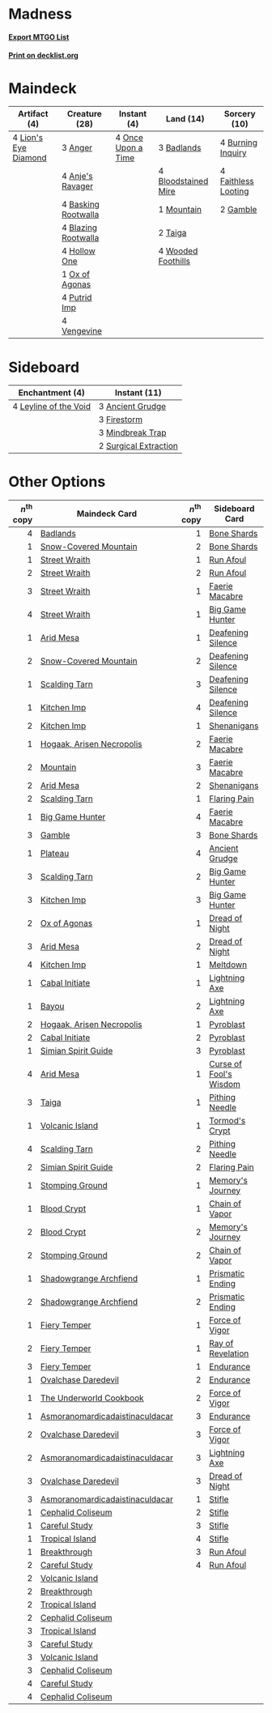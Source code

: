 # Madness

#### [Export MTGO List](../collection/Madness/Madness.txt)
#### [Print on decklist.org](http://decklist.org/?deckmain=3%09Anger%0A4%09Anje's%20Ravager%0A3%09Badlands%0A4%09Basking%20Rootwalla%0A4%09Blazing%20Rootwalla%0A4%09Bloodstained%20Mire%0A4%09Burning%20Inquiry%0A4%09Faithless%20Looting%0A2%09Gamble%0A4%09Hollow%20One%0A4%09Lion's%20Eye%20Diamond%0A1%09Mountain%0A4%09Once%20Upon%20a%20Time%0A1%09Ox%20of%20Agonas%0A4%09Putrid%20Imp%0A2%09Taiga%0A4%09Vengevine%0A4%09Wooded%20Foothills&deckside=3%09Ancient%20Grudge%0A3%09Firestorm%0A4%09Leyline%20of%20the%20Void%0A3%09Mindbreak%20Trap%0A2%09Surgical%20Extraction)
# Maindeck

|                                        Artifact (4)                                         |                                        Creature (28)                                         |                                         Instant (4)                                         |                                          Land (14)                                           |                                         Sorcery (10)                                         |
|---------------------------------------------------------------------------------------------|----------------------------------------------------------------------------------------------|---------------------------------------------------------------------------------------------|----------------------------------------------------------------------------------------------|----------------------------------------------------------------------------------------------|
|4 [Lion's Eye Diamond](http://gatherer.wizards.com/Pages/Card/Details.aspx?multiverseid=3255)|3 [Anger](http://gatherer.wizards.com/Pages/Card/Details.aspx?multiverseid=430295)            |4 [Once Upon a Time](http://gatherer.wizards.com/Pages/Card/Details.aspx?multiverseid=473131)|3 [Badlands](http://gatherer.wizards.com/Pages/Card/Details.aspx?multiverseid=878)            |4 [Burning Inquiry](http://gatherer.wizards.com/Pages/Card/Details.aspx?multiverseid=191096)  |
|                                                                                             |4 [Anje's Ravager](http://gatherer.wizards.com/Pages/Card/Details.aspx?multiverseid=470568)   |                                                                                             |4 [Bloodstained Mire](http://gatherer.wizards.com/Pages/Card/Details.aspx?multiverseid=405094)|4 [Faithless Looting](http://gatherer.wizards.com/Pages/Card/Details.aspx?multiverseid=389512)|
|                                                                                             |4 [Basking Rootwalla](http://gatherer.wizards.com/Pages/Card/Details.aspx?multiverseid=201836)|                                                                                             |1 [Mountain](http://gatherer.wizards.com/Pages/Card/Details.aspx?multiverseid=439859)         |2 [Gamble](http://gatherer.wizards.com/Pages/Card/Details.aspx?multiverseid=413674)           |
|                                                                                             |4 [Blazing Rootwalla](http://gatherer.wizards.com/Pages/Card/Details.aspx?multiverseid=522191)|                                                                                             |2 [Taiga](http://gatherer.wizards.com/Pages/Card/Details.aspx?multiverseid=883)               |                                                                                              |
|                                                                                             |4 [Hollow One](http://gatherer.wizards.com/Pages/Card/Details.aspx?multiverseid=430852)       |                                                                                             |4 [Wooded Foothills](http://gatherer.wizards.com/Pages/Card/Details.aspx?multiverseid=405116) |                                                                                              |
|                                                                                             |1 [Ox of Agonas](http://gatherer.wizards.com/Pages/Card/Details.aspx?multiverseid=476398)     |                                                                                             |                                                                                              |                                                                                              |
|                                                                                             |4 [Putrid Imp](http://gatherer.wizards.com/Pages/Card/Details.aspx?multiverseid=270459)       |                                                                                             |                                                                                              |                                                                                              |
|                                                                                             |4 [Vengevine](http://gatherer.wizards.com/Pages/Card/Details.aspx?multiverseid=457124)        |                                                                                             |                                                                                              |                                                                                              |


# Sideboard

|                                        Enchantment (4)                                         |                                          Instant (11)                                          |
|------------------------------------------------------------------------------------------------|------------------------------------------------------------------------------------------------|
|4 [Leyline of the Void](http://gatherer.wizards.com/Pages/Card/Details.aspx?multiverseid=107682)|3 [Ancient Grudge](http://gatherer.wizards.com/Pages/Card/Details.aspx?multiverseid=235600)     |
|                                                                                                |3 [Firestorm](http://gatherer.wizards.com/Pages/Card/Details.aspx?multiverseid=4547)            |
|                                                                                                |3 [Mindbreak Trap](http://gatherer.wizards.com/Pages/Card/Details.aspx?multiverseid=197532)     |
|                                                                                                |2 [Surgical Extraction](http://gatherer.wizards.com/Pages/Card/Details.aspx?multiverseid=397706)|


# Other Options

|*n*<sup>th</sup> copy|                                              Maindeck Card                                               |*n*<sup>th</sup> copy|                                         Sideboard Card                                          |
|--------------------:|----------------------------------------------------------------------------------------------------------|--------------------:|-------------------------------------------------------------------------------------------------|
|                    4|[Badlands](http://gatherer.wizards.com/Pages/Card/Details.aspx?multiverseid=878)                          |                    1|[Bone Shards](http://gatherer.wizards.com/Pages/Card/Details.aspx?multiverseid=522152)           |
|                    1|[Snow-Covered Mountain](http://gatherer.wizards.com/Pages/Card/Details.aspx?multiverseid=121233)          |                    2|[Bone Shards](http://gatherer.wizards.com/Pages/Card/Details.aspx?multiverseid=522152)           |
|                    1|[Street Wraith](http://gatherer.wizards.com/Pages/Card/Details.aspx?multiverseid=442097)                  |                    1|[Run Afoul](http://gatherer.wizards.com/Pages/Card/Details.aspx?multiverseid=485524)             |
|                    2|[Street Wraith](http://gatherer.wizards.com/Pages/Card/Details.aspx?multiverseid=442097)                  |                    2|[Run Afoul](http://gatherer.wizards.com/Pages/Card/Details.aspx?multiverseid=485524)             |
|                    3|[Street Wraith](http://gatherer.wizards.com/Pages/Card/Details.aspx?multiverseid=442097)                  |                    1|[Faerie Macabre](http://gatherer.wizards.com/Pages/Card/Details.aspx?multiverseid=201822)        |
|                    4|[Street Wraith](http://gatherer.wizards.com/Pages/Card/Details.aspx?multiverseid=442097)                  |                    1|[Big Game Hunter](http://gatherer.wizards.com/Pages/Card/Details.aspx?multiverseid=134739)       |
|                    1|[Arid Mesa](http://gatherer.wizards.com/Pages/Card/Details.aspx?multiverseid=405092)                      |                    1|[Deafening Silence](http://gatherer.wizards.com/Pages/Card/Details.aspx?multiverseid=472972)     |
|                    2|[Snow-Covered Mountain](http://gatherer.wizards.com/Pages/Card/Details.aspx?multiverseid=121233)          |                    2|[Deafening Silence](http://gatherer.wizards.com/Pages/Card/Details.aspx?multiverseid=472972)     |
|                    1|[Scalding Tarn](http://gatherer.wizards.com/Pages/Card/Details.aspx?multiverseid=405107)                  |                    3|[Deafening Silence](http://gatherer.wizards.com/Pages/Card/Details.aspx?multiverseid=472972)     |
|                    1|[Kitchen Imp](http://gatherer.wizards.com/Pages/Card/Details.aspx?multiverseid=522165)                    |                    4|[Deafening Silence](http://gatherer.wizards.com/Pages/Card/Details.aspx?multiverseid=472972)     |
|                    2|[Kitchen Imp](http://gatherer.wizards.com/Pages/Card/Details.aspx?multiverseid=522165)                    |                    1|[Shenanigans](http://gatherer.wizards.com/Pages/Card/Details.aspx?multiverseid=464095)           |
|                    1|[Hogaak, Arisen Necropolis](http://gatherer.wizards.com/Pages/Card/Details.aspx?multiverseid=464151)      |                    2|[Faerie Macabre](http://gatherer.wizards.com/Pages/Card/Details.aspx?multiverseid=201822)        |
|                    2|[Mountain](http://gatherer.wizards.com/Pages/Card/Details.aspx?multiverseid=439859)                       |                    3|[Faerie Macabre](http://gatherer.wizards.com/Pages/Card/Details.aspx?multiverseid=201822)        |
|                    2|[Arid Mesa](http://gatherer.wizards.com/Pages/Card/Details.aspx?multiverseid=405092)                      |                    2|[Shenanigans](http://gatherer.wizards.com/Pages/Card/Details.aspx?multiverseid=464095)           |
|                    2|[Scalding Tarn](http://gatherer.wizards.com/Pages/Card/Details.aspx?multiverseid=405107)                  |                    1|[Flaring Pain](http://gatherer.wizards.com/Pages/Card/Details.aspx?multiverseid=34214)           |
|                    1|[Big Game Hunter](http://gatherer.wizards.com/Pages/Card/Details.aspx?multiverseid=134739)                |                    4|[Faerie Macabre](http://gatherer.wizards.com/Pages/Card/Details.aspx?multiverseid=201822)        |
|                    3|[Gamble](http://gatherer.wizards.com/Pages/Card/Details.aspx?multiverseid=413674)                         |                    3|[Bone Shards](http://gatherer.wizards.com/Pages/Card/Details.aspx?multiverseid=522152)           |
|                    1|[Plateau](http://gatherer.wizards.com/Pages/Card/Details.aspx?multiverseid=880)                           |                    4|[Ancient Grudge](http://gatherer.wizards.com/Pages/Card/Details.aspx?multiverseid=235600)        |
|                    3|[Scalding Tarn](http://gatherer.wizards.com/Pages/Card/Details.aspx?multiverseid=405107)                  |                    2|[Big Game Hunter](http://gatherer.wizards.com/Pages/Card/Details.aspx?multiverseid=134739)       |
|                    3|[Kitchen Imp](http://gatherer.wizards.com/Pages/Card/Details.aspx?multiverseid=522165)                    |                    3|[Big Game Hunter](http://gatherer.wizards.com/Pages/Card/Details.aspx?multiverseid=134739)       |
|                    2|[Ox of Agonas](http://gatherer.wizards.com/Pages/Card/Details.aspx?multiverseid=476398)                   |                    1|[Dread of Night](http://gatherer.wizards.com/Pages/Card/Details.aspx?multiverseid=14580)         |
|                    3|[Arid Mesa](http://gatherer.wizards.com/Pages/Card/Details.aspx?multiverseid=405092)                      |                    2|[Dread of Night](http://gatherer.wizards.com/Pages/Card/Details.aspx?multiverseid=14580)         |
|                    4|[Kitchen Imp](http://gatherer.wizards.com/Pages/Card/Details.aspx?multiverseid=522165)                    |                    1|[Meltdown](http://gatherer.wizards.com/Pages/Card/Details.aspx?multiverseid=10466)               |
|                    1|[Cabal Initiate](http://gatherer.wizards.com/Pages/Card/Details.aspx?multiverseid=522154)                 |                    1|[Lightning Axe](http://gatherer.wizards.com/Pages/Card/Details.aspx?multiverseid=409925)         |
|                    1|[Bayou](http://gatherer.wizards.com/Pages/Card/Details.aspx?multiverseid=879)                             |                    2|[Lightning Axe](http://gatherer.wizards.com/Pages/Card/Details.aspx?multiverseid=409925)         |
|                    2|[Hogaak, Arisen Necropolis](http://gatherer.wizards.com/Pages/Card/Details.aspx?multiverseid=464151)      |                    1|[Pyroblast](http://gatherer.wizards.com/Pages/Card/Details.aspx?multiverseid=4083)               |
|                    2|[Cabal Initiate](http://gatherer.wizards.com/Pages/Card/Details.aspx?multiverseid=522154)                 |                    2|[Pyroblast](http://gatherer.wizards.com/Pages/Card/Details.aspx?multiverseid=4083)               |
|                    1|[Simian Spirit Guide](http://gatherer.wizards.com/Pages/Card/Details.aspx?multiverseid=442137)            |                    3|[Pyroblast](http://gatherer.wizards.com/Pages/Card/Details.aspx?multiverseid=4083)               |
|                    4|[Arid Mesa](http://gatherer.wizards.com/Pages/Card/Details.aspx?multiverseid=405092)                      |                    1|[Curse of Fool's Wisdom](http://gatherer.wizards.com/Pages/Card/Details.aspx?multiverseid=470562)|
|                    3|[Taiga](http://gatherer.wizards.com/Pages/Card/Details.aspx?multiverseid=883)                             |                    1|[Pithing Needle](http://gatherer.wizards.com/Pages/Card/Details.aspx?multiverseid=129526)        |
|                    1|[Volcanic Island](http://gatherer.wizards.com/Pages/Card/Details.aspx?multiverseid=887)                   |                    1|[Tormod's Crypt](http://gatherer.wizards.com/Pages/Card/Details.aspx?multiverseid=389723)        |
|                    4|[Scalding Tarn](http://gatherer.wizards.com/Pages/Card/Details.aspx?multiverseid=405107)                  |                    2|[Pithing Needle](http://gatherer.wizards.com/Pages/Card/Details.aspx?multiverseid=129526)        |
|                    2|[Simian Spirit Guide](http://gatherer.wizards.com/Pages/Card/Details.aspx?multiverseid=442137)            |                    2|[Flaring Pain](http://gatherer.wizards.com/Pages/Card/Details.aspx?multiverseid=34214)           |
|                    1|[Stomping Ground](http://gatherer.wizards.com/Pages/Card/Details.aspx?multiverseid=405110)                |                    1|[Memory's Journey](http://gatherer.wizards.com/Pages/Card/Details.aspx?multiverseid=254134)      |
|                    1|[Blood Crypt](http://gatherer.wizards.com/Pages/Card/Details.aspx?multiverseid=97102)                     |                    1|[Chain of Vapor](http://gatherer.wizards.com/Pages/Card/Details.aspx?multiverseid=420701)        |
|                    2|[Blood Crypt](http://gatherer.wizards.com/Pages/Card/Details.aspx?multiverseid=97102)                     |                    2|[Memory's Journey](http://gatherer.wizards.com/Pages/Card/Details.aspx?multiverseid=254134)      |
|                    2|[Stomping Ground](http://gatherer.wizards.com/Pages/Card/Details.aspx?multiverseid=405110)                |                    2|[Chain of Vapor](http://gatherer.wizards.com/Pages/Card/Details.aspx?multiverseid=420701)        |
|                    1|[Shadowgrange Archfiend](http://gatherer.wizards.com/Pages/Card/Details.aspx?multiverseid=546986)         |                    1|[Prismatic Ending](http://gatherer.wizards.com/Pages/Card/Details.aspx?multiverseid=522101)      |
|                    2|[Shadowgrange Archfiend](http://gatherer.wizards.com/Pages/Card/Details.aspx?multiverseid=546986)         |                    2|[Prismatic Ending](http://gatherer.wizards.com/Pages/Card/Details.aspx?multiverseid=522101)      |
|                    1|[Fiery Temper](http://gatherer.wizards.com/Pages/Card/Details.aspx?multiverseid=409908)                   |                    1|[Force of Vigor](http://gatherer.wizards.com/Pages/Card/Details.aspx?multiverseid=464113)        |
|                    2|[Fiery Temper](http://gatherer.wizards.com/Pages/Card/Details.aspx?multiverseid=409908)                   |                    1|[Ray of Revelation](http://gatherer.wizards.com/Pages/Card/Details.aspx?multiverseid=245288)     |
|                    3|[Fiery Temper](http://gatherer.wizards.com/Pages/Card/Details.aspx?multiverseid=409908)                   |                    1|[Endurance](http://gatherer.wizards.com/Pages/Card/Details.aspx?multiverseid=522233)             |
|                    1|[Ovalchase Daredevil](http://gatherer.wizards.com/Pages/Card/Details.aspx?multiverseid=417670)            |                    2|[Endurance](http://gatherer.wizards.com/Pages/Card/Details.aspx?multiverseid=522233)             |
|                    1|[The Underworld Cookbook](http://gatherer.wizards.com/Pages/Card/Details.aspx?multiverseid=522316)        |                    2|[Force of Vigor](http://gatherer.wizards.com/Pages/Card/Details.aspx?multiverseid=464113)        |
|                    1|[Asmoranomardicadaistinaculdacar](http://gatherer.wizards.com/Pages/Card/Details.aspx?multiverseid=522262)|                    3|[Endurance](http://gatherer.wizards.com/Pages/Card/Details.aspx?multiverseid=522233)             |
|                    2|[Ovalchase Daredevil](http://gatherer.wizards.com/Pages/Card/Details.aspx?multiverseid=417670)            |                    3|[Force of Vigor](http://gatherer.wizards.com/Pages/Card/Details.aspx?multiverseid=464113)        |
|                    2|[Asmoranomardicadaistinaculdacar](http://gatherer.wizards.com/Pages/Card/Details.aspx?multiverseid=522262)|                    3|[Lightning Axe](http://gatherer.wizards.com/Pages/Card/Details.aspx?multiverseid=409925)         |
|                    3|[Ovalchase Daredevil](http://gatherer.wizards.com/Pages/Card/Details.aspx?multiverseid=417670)            |                    3|[Dread of Night](http://gatherer.wizards.com/Pages/Card/Details.aspx?multiverseid=14580)         |
|                    3|[Asmoranomardicadaistinaculdacar](http://gatherer.wizards.com/Pages/Card/Details.aspx?multiverseid=522262)|                    1|[Stifle](http://gatherer.wizards.com/Pages/Card/Details.aspx?multiverseid=382377)                |
|                    1|[Cephalid Coliseum](http://gatherer.wizards.com/Pages/Card/Details.aspx?multiverseid=29903)               |                    2|[Stifle](http://gatherer.wizards.com/Pages/Card/Details.aspx?multiverseid=382377)                |
|                    1|[Careful Study](http://gatherer.wizards.com/Pages/Card/Details.aspx?multiverseid=29727)                   |                    3|[Stifle](http://gatherer.wizards.com/Pages/Card/Details.aspx?multiverseid=382377)                |
|                    1|[Tropical Island](http://gatherer.wizards.com/Pages/Card/Details.aspx?multiverseid=884)                   |                    4|[Stifle](http://gatherer.wizards.com/Pages/Card/Details.aspx?multiverseid=382377)                |
|                    1|[Breakthrough](http://gatherer.wizards.com/Pages/Card/Details.aspx?multiverseid=382225)                   |                    3|[Run Afoul](http://gatherer.wizards.com/Pages/Card/Details.aspx?multiverseid=485524)             |
|                    2|[Careful Study](http://gatherer.wizards.com/Pages/Card/Details.aspx?multiverseid=29727)                   |                    4|[Run Afoul](http://gatherer.wizards.com/Pages/Card/Details.aspx?multiverseid=485524)             |
|                    2|[Volcanic Island](http://gatherer.wizards.com/Pages/Card/Details.aspx?multiverseid=887)                   |                     |                                                                                                 |
|                    2|[Breakthrough](http://gatherer.wizards.com/Pages/Card/Details.aspx?multiverseid=382225)                   |                     |                                                                                                 |
|                    2|[Tropical Island](http://gatherer.wizards.com/Pages/Card/Details.aspx?multiverseid=884)                   |                     |                                                                                                 |
|                    2|[Cephalid Coliseum](http://gatherer.wizards.com/Pages/Card/Details.aspx?multiverseid=29903)               |                     |                                                                                                 |
|                    3|[Tropical Island](http://gatherer.wizards.com/Pages/Card/Details.aspx?multiverseid=884)                   |                     |                                                                                                 |
|                    3|[Careful Study](http://gatherer.wizards.com/Pages/Card/Details.aspx?multiverseid=29727)                   |                     |                                                                                                 |
|                    3|[Volcanic Island](http://gatherer.wizards.com/Pages/Card/Details.aspx?multiverseid=887)                   |                     |                                                                                                 |
|                    3|[Cephalid Coliseum](http://gatherer.wizards.com/Pages/Card/Details.aspx?multiverseid=29903)               |                     |                                                                                                 |
|                    4|[Careful Study](http://gatherer.wizards.com/Pages/Card/Details.aspx?multiverseid=29727)                   |                     |                                                                                                 |
|                    4|[Cephalid Coliseum](http://gatherer.wizards.com/Pages/Card/Details.aspx?multiverseid=29903)               |                     |                                                                                                 |

